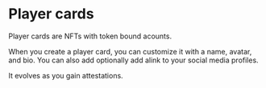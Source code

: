# Player cards

Player cards are NFTs with token bound acounts.

When you create a player card, you can customize it with a name, avatar, and bio. You can also add optionally add alink to your social media profiles.

It evolves as you gain attestations.
